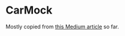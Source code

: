 # CarMock

Mostly copied from [this Medium article](https://medium.com/@shaharwie/ios-ble-peripheral-application-using-corebluetooth-7a93123e3e0f) so far.